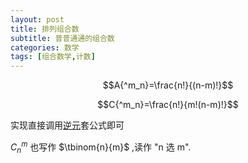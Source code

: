 ```yaml
---
layout: post
title: 排列组合数
subtitle: 普普通通的组合数
categories: 数学
tags: [组合数学,计数]
---
```


$$A{^m_n}=\frac{n!}{(n-m)!}$$

$$C{^m_n}=\frac{n!}{m!(n-m)!}$$

实现直接调用[逆元](https://cbdsopa.blog.luogu.org/post-mu-ban-ni-yuan)套公式即可

$C{^m_n}$ 也写作 $\tbinom{n}{m}$ ,读作 "n 选 m".

